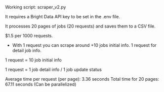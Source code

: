 Working script: scraper_v2.py

It requires a Bright Data API key to be set in the .env file.

It processes 20 pages of jobs (20 requests) and saves them to a CSV file.

$1.5 per 1000 requests.

- With 1 request you can scrape around +10 jobs initial info. 1 request for detail job info.

1 request = 10 job initial info

1 request = 1 job detail info / 1 job update status

Average time per request (per page): 3.36 seconds
Total time for 20 pages: 67.11 seconds (Can be parallelized)